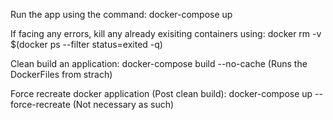 Run the app using the command: docker-compose up

If facing any errors, kill any already exisiting containers using: docker rm -v $(docker ps --filter status=exited -q)

Clean build an application: docker-compose build --no-cache (Runs the DockerFiles from strach)

Force recreate docker application (Post clean build): docker-compose up --force-recreate (Not necessary as such)